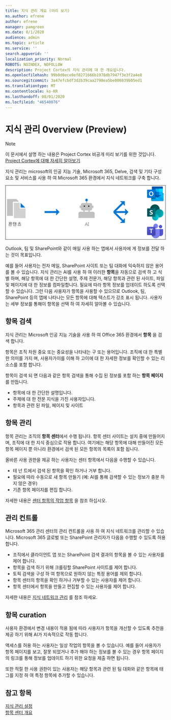 ```yaml
---
title: 지식 관리 개요 (미리 보기)
ms.author: efrene
author: efrene
manager: pamgreen
ms.date: 8/1/2020
audience: admin
ms.topic: article
ms.service: ''
search.appverid: ''
localization_priority: Normal
ROBOTS: NOINDEX, NOFOLLOW
description: Project Cortex의 지식 관리에 대 한 개요입니다.
ms.openlocfilehash: 99b0d0ece9ef8271666b1978db7947f3e3f2a4e8
ms.sourcegitcommit: 3a47efcbdf3d2b39caa2798ea5be806839b05ed1
ms.translationtype: MT
ms.contentlocale: ko-KR
ms.lasthandoff: 08/01/2020
ms.locfileid: "46540076"
---
```

# <a name="knowledge-management-0verview-preview"></a>지식 관리 0verview (Preview)

> [!Note] 
> 이 문서에서 설명 하는 내용은 Project Cortex 비공개 미리 보기를 위한 것입니다. [Project Cortex에 대해 자세히 알아보기](https://aka.ms/projectcortex) 

지식 관리는 microsoft의 인공 지능 기술, Microsoft 365, Delve, 검색 및 기타 구성 요소 및 서비스를 사용 하 여 Microsoft 365 환경에서 지식 네트워크를 구축 합니다. 

   ![지식 관리 흐름](../media/content-understanding/knowledge-management-flowchart.png) </br> 

Outlook, 팀 및 SharePoint와 같이 매일 사용 하는 앱에서 사용자에 게 정보를 전달 하는 것이 목표입니다.

예를 들어 사용자는 전자 메일, SharePoint 사이트 또는 팀 대화에 익숙하지 않은 용어를 볼 수 있습니다. 지식 관리는 AI를 사용 하 여 이러한 **항목**을 자동으로 검색 하 고 식별 하며, 해당 항목에 대 한 간단한 설명, 주제 전문가, 해당 항목과 관련 된 사이트, 파일 및 페이지에 대 한 정보를 컴파일합니다. 필요에 따라 항목 정보를 업데이트 하도록 선택할 수 있습니다. 그런 다음 사용자가 항목을 사용할 수 있으므로 Outlook, 팀, SharePoint 등의 앱에 나타나는 모든 항목에 대해 텍스트가 강조 표시 됩니다. 사용자는 세부 정보를 통해이 항목을 선택 하 여 자세히 알아볼 수 있습니다.


## <a name="topic-discovery"></a>항목 검색

지식 관리는 Microsoft 인공 지능 기술을 사용 하 여 Office 365 환경에서 **항목** 을 검색 합니다.

항목은 조직 차원 중요 또는 중요성을 나타내는 구 또는 용어입니다. 조직에 대 한 특별 한 의미를 가지 며, 사용자가이를 이해 하 고이에 대 한 자세한 정보를 확인할 수 있는 리소스를 포함 합니다.

항목이 검색 되 면 다음과 같은 항목 검색을 통해 수집 된 정보를 포함 하는 **항목 페이지** 를 만듭니다.

- 항목에 대 한 간단한 설명입니다.
- 주제에 대 한 전문 지식을 가진 사용자입니다.
- 항목과 관련 된 파일, 페이지 및 사이트


## <a name="topic-management"></a>항목 관리

항목 관리는 조직의 **항목 센터**에서 수행 됩니다. 항목 센터 사이트는 설치 중에 만들어지며, 조직에 대 한 지식 중심으로 작용 합니다. 여기에는 해당 항목에 대해 만들어진 모든 항목 페이지 뿐 아니라 환경에서 검색 된 모든 항목의 목록이 포함 됩니다. 

올바른 사용 권한을 제공 하는 사용자는 센터 항목에서 다음을 수행할 수 있습니다.

- 테 넌 트에서 검색 된 항목을 확인 하거나 거부 합니다.
- 필요에 따라 수동으로 새 항목 만들기 (예: AI를 통해 검색할 수 있는 정보가 충분 하지 않은 경우)
- 기존 항목 페이지를 편집 합니다.</br>

자세한 내용은 [센터 항목의 작업 항목](work-with-topics.md) 을 참조 하십시오.  


## <a name="admin-controls"></a>관리 컨트롤

Microsoft 365 관리 센터의 관리 컨트롤을 사용 하 여 지식 네트워크를 관리할 수 있습니다. Microsoft 365 글로벌 또는 SharePoint 관리자가 다음을 수행할 수 있도록 허용 합니다.

- 조직에서 클라이언트 앱 또는 SharePoint 검색 결과의 항목을 볼 수 있는 사용자를 제어 합니다.
- 항목을 검색 하기 위해 크롤링할 SharePoint 사이트를 제어 합니다.
- 토픽 검색을 구성 하 여 항목으로 원하지 않는 특정 용어를 제외 합니다.
- 항목 센터의 항목을 확인 하거나 거부할 수 있는 사용자를 제어 합니다.
- 항목 센터에서 항목을 만들고 편집할 수 있는 사용자를 제어 합니다.

자세한 내용은 [지식 네트워크 관리](manage-knowledge-network.md) 를 참조 하세요. 

## <a name="topic-curation"></a>항목 curation

사용자 환경에서 변경 내용이 적용 됨에 따라 사용자가 항목을 개선할 수 있도록 추천을 제공 하기 위해 AI가 지속적으로 작동 합니다.

액세스를 허용 하는 사용자는 일상 작업의 항목을 볼 수 있습니다. 예를 들어 사용자가 항목 페이지를 보고, 잘못 되었거나 추가 해야 하는 정보를 볼 수 있는 경우 항목 페이지의 링크를 통해 정보를 업데이트 하기 위한 요청을 제출 하면 됩니다.

또한 적절 한 사용 권한이 있는 사용자는 해당 항목과 관련 된 팀 대화와 같은 항목에 태그를 지정 하 여 특정 항목에 추가할 수 있습니다.




## <a name="see-also"></a>참고 항목
[지식 관리 설정](set-up-knowledge-network.md)</br>
[항목 센터 개요](topic-center-overview.md)